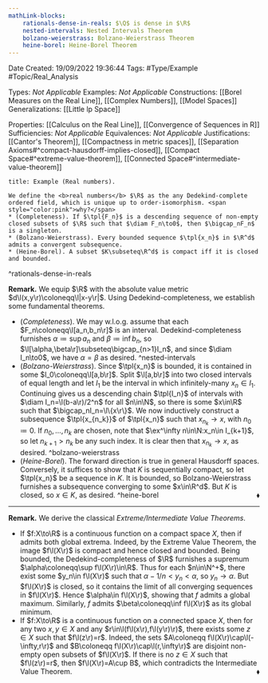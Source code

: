 ```yaml
---
mathLink-blocks:
    rationals-dense-in-reals: $\Q$ is dense in $\R$
    nested-intervals: Nested Intervals Theorem
    bolzano-weierstrass: Bolzano-Weierstrass Theorem
    heine-borel: Heine-Borel Theorem
---
```


<div class="topSpace"></div>

Date Created: 19/09/2022 19:36:44
Tags: #Type/Example #Topic/Real_Analysis

Types: <i>Not Applicable</i>
Examples: <i>Not Applicable</i>
Constructions: [[Borel Measures on the Real Line]], [[Complex Numbers]], [[Model Spaces]]
Generalizations: [[Little lp Space]]

Properties: [[Calculus on the Real Line]], [[Convergence of Sequences in R]]
Sufficiencies: <i>Not Applicable</i>
Equivalences: <i>Not Applicable</i>
Justifications: [[Cantor's Theorem]], [[Compactness in metric spaces]], [[Separation Axioms#^compact-hausdorff-implies-closed]], [[Compact Space#^extreme-value-theorem]], [[Connected Space#^intermediate-value-theorem]]

``` ad-Example
title: Example (Real numbers).

We define the <b>real numbers</b> $\R$ as the any Dedekind-complete ordered field, which is unique up to order-isomorphism. <span style="color:pink">why?</span>
* (Completeness). If $\tpl{F_n}$ is a descending sequence of non-empty closed subsets of $\R$ such that $\diam F_n\to0$, then $\bigcap_nF_n$ is a singleton.
* (Bolzano-Weierstrass). Every bounded sequence $\tpl{x_n}$ in $\R^d$ admits a convergent subsequence.
* (Heine-Borel). A subset $K\subseteq\R^d$ is compact iff it is closed and bounded.

```
^rationals-dense-in-reals

<b>Remark.</b> We equip $\R$ with the absolute value metric $d\l(x,y\r)\coloneqq\l|x-y\r|$. Using Dedekind-completeness, we establish some fundamental theorems.
* (<i>Completeness</i>). We may w.l.o.g. assume that each $F_n\coloneqq\l[a_n,b_n\r]$ is an interval. Dedekind-completeness furnishes $\alpha\coloneqq\sup a_n$ and $\beta\coloneqq\inf b_n$, so $\l[\alpha,\beta\r]\subseteq\bigcap_{n>1}I_n$, and since $\diam I_n\to0$, we have $\alpha=\beta$ as desired. ^nested-intervals
* (<i>Bolzano-Weierstrass</i>). Since $\tpl{x_n}$ is bounded, it is contained in some $I_0\coloneqq\l[a,b\r]$. Split $\l[a,b\r]$ into two closed intervals of equal length and let $I_1$ be the interval in which infinitely-many $x_n\in I_1$. Continuing gives us a descending chain $\tpl{I_n}$ of intervals with $\diam I_n=\l(b-a\r)/2^n$ for all $n\in\N$, so there is some $x\in\R$ such that $\bigcap_nI_n=\l\{x\r\}$. We now inductively construct a subsequence $\tpl{x_{n_k}}$ of $\tpl{x_n}$ such that $x_{n_k}\to x$, with $n_0\coloneqq0$. If $n_0,\dots,n_k$ are chosen, note that $\ex^\infty n\in\N:x_n\in I_{k+1}$, so let $n_{k+1}>n_k$ be any such index. It is clear then that $x_{n_k}\to x$, as desired. ^bolzano-weierstrass
* (<i>Heine-Borel</i>). The forward direction is true in general Hausdorff spaces. Conversely, it suffices to show that $K$ is sequentially compact, so let $\tpl{x_n}$ be a sequence in $K$. It is bounded, so Bolzano-Weierstrass furnishes a subsequence converging to some $x\in\R^d$. But $K$ is closed, so $x\in K$, as desired.<span style="float:right;">$\blacklozenge$</span> ^heine-borel

---

<b>Remark.</b> We derive the classical <i>Extreme/Intermediate Value Theorems</i>.
* If $f:X\to\R$ is a continuous function on a compact space $X$, then if admits both global extrema. Indeed, by the Extreme Value Theorem, the image $f\l(X\r)$ is compact and hence closed and bounded. Being bounded, the Dedekind-completeness of $\R$ furnishes a supremum $\alpha\coloneqq\sup f\l(X\r)\in\R$. Thus for each $n\in\N^+$, there exist some $y_n\in f\l(X\r)$ such that $\alpha-1/n<y_n<\alpha$, so $y_n\to\alpha$. But $f\l(X\r)$ is closed, so it contains the limit of all converging sequences in $f\l(X\r)$. Hence $\alpha\in f\l(X\r)$, showing that $f$ admits a global maximum. Similarly, $f$ admits $\beta\coloneqq\inf f\l(X\r)$ as its global minimum.
* If $f:X\to\R$ is a continuous function on a connected space $X$, then for any two $x,y\in X$ and any $r\in\l(f\l(x\r),f\l(y\r)\r)$, there exists some $z\in X$ such that $f\l(z\r)=r$. Indeed, the sets $A\coloneqq f\l(X\r)\cap\l(-\infty,r\r)$ and $B\coloneqq f\l(X\r)\cap\l(r,\infty\r)$ are disjoint non-empty open subsets of $f\l(X\r)$. If there is no $z\in X$ such that $f\l(z\r)=r$, then $f\l(X\r)=A\cup B$, which contradicts the Intermediate Value Theorem.<span style="float:right;">$\blacklozenge$</span>
